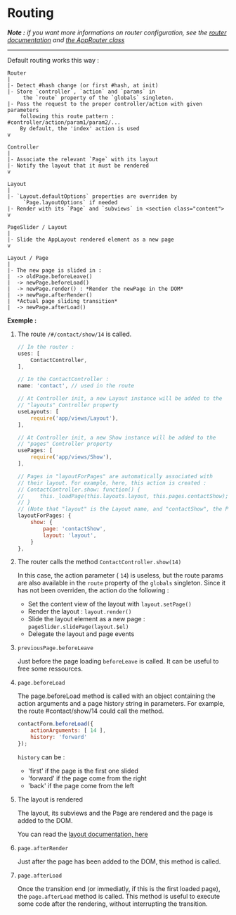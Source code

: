 # Routing

*__Note :__ if you want more informations on router configuration, see the [router documentation](router.md) and [the AppRouter class](api/AppRouter.md)*

---

Default routing works this way :

```
Router
|
|- Detect #hash change (or first #hash, at init)
|- Store `controller`, `action` and `params` in
     the `route` property of the `globals` singleton.
|- Pass the request to the proper controller/action with given parameters
    following this route pattern : #controller/action/param1/param2/...
    By default, the 'index' action is used
v

Controller
|
|- Associate the relevant `Page` with its layout
|- Notify the layout that it must be rendered
v

Layout
|
|- `Layout.defaultOptions` properties are overriden by
     `Page.layoutOptions` if needed
|- Render with its `Page` and `subviews` in <section class="content">
v

PageSlider / Layout
|
|- Slide the AppLayout rendered element as a new page
v

Layout / Page
|
|- The new page is slided in :
|  -> oldPage.beforeLeave()
|  -> newPage.beforeLoad()
|  -> newPage.render() : *Render the newPage in the DOM*
|  -> newPage.afterRender()
|  *Actual page sliding transition*
|  -> newPage.afterLoad()
```

__Exemple :__

1. The route `/#/contact/show/14` is called.

   ```js
   // In the router :
   uses: [
       ContactController,
   ],
   ```

   ```js
   // In the ContactController :
   name: 'contact', // used in the route

   // At Controller init, a new Layout instance will be added to the
   // "layouts" Controller property
   useLayouts: [
       require('app/views/Layout'),
   ],

   // At Controller init, a new Show instance will be added to the
   // "pages" Controller property
   usePages: [
       require('app/views/Show'),
   ],

   // Pages in "layoutForPages" are automatically associated with
   // their layout. For example, here, this action is created :
   // ContactController.show: function() {
   //     this._loadPage(this.layouts.layout, this.pages.contactShow);
   // }
   // (Note that "layout" is the Layout name, and "contactShow", the Page name)
   layoutForPages: {
       show: {
           page: 'contactShow',
           layout: 'layout',
       }
   },
   ```

2. The router calls the method `ContactController.show(14)`

   In this case, the action parameter ( `14`) is useless, but the route params are also available in the `route` property of the `globals` singleton.
   Since it has not been overriden, the action do the following :
   - Set the content view of the layout with `layout.setPage()`
   - Render the layout : `layout.render()`
   - Slide the layout element as a new page : `pageSlider.slidePage(layout.$el)`
   - Delegate the layout and page events

3. `previousPage.beforeLeave`

   Just before the page loading `beforeLeave` is called. It can be useful to free some ressources.


4. `page.beforeLoad`

   The page.beforeLoad method is called with an object containing the action
   arguments and a page history string in parameters.
   For example, the route #contact/show/14 could call the method.

   ```js
   contactForm.beforeLoad({
       actionArguments: [ 14 ],
       history: 'forward'
   });
   ```

   `history` can be :
   - 'first' if the page is the first one slided
   - 'forward' if the page come from the right
   - 'back' if the page come from the left

5. The layout is rendered

   The layout, its subviews and the Page are rendered and the page is added to the DOM.

   You can read the [layout documentation, here](layout.md)

6. `page.afterRender`

   Just after the page has been added to the DOM, this method is called.

7. `page.afterLoad`

   Once the transition end (or immediatly, if this is the first loaded page), the `page.afterLoad` method is called.
   This method is useful to execute some code after the rendering, without interrupting the transition.
